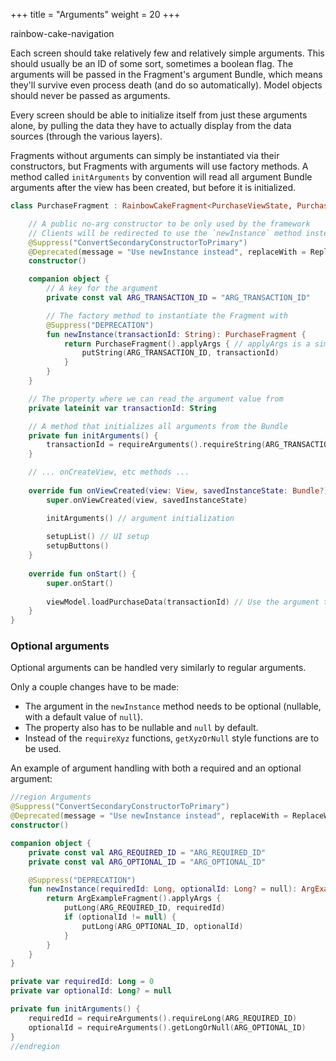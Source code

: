 +++
title = "Arguments"
weight = 20
+++

<div class="small-subtitle">rainbow-cake-navigation</div>

Each screen should take relatively few and relatively simple arguments. This should usually be an ID of some sort, sometimes a boolean flag. The arguments will be passed in the Fragment's argument Bundle, which means they'll survive even process death (and do so automatically). Model objects should never be passed as arguments.

Every screen should be able to initialize itself from just these arguments alone, by pulling the data they have to actually display from the data sources (through the various layers). 

Fragments without arguments can simply be instantiated via their constructors, but Fragments with arguments will use factory methods. A method called `initArguments` by convention will read all argument Bundle arguments after the view has been created, but before it is initialized.

```kotlin
class PurchaseFragment : RainbowCakeFragment<PurchaseViewState, PurchaseViewModel> {

    // A public no-arg constructor to be only used by the framework
    // Clients will be redirected to use the `newInstance` method instead via the deprecation notice
    @Suppress("ConvertSecondaryConstructorToPrimary")
    @Deprecated(message = "Use newInstance instead", replaceWith = ReplaceWith("PurchaseFragment.newInstance()"))
    constructor()

    companion object {
        // A key for the argument
        private const val ARG_TRANSACTION_ID = "ARG_TRANSACTION_ID"

        // The factory method to instantiate the Fragment with
        @Suppress("DEPRECATION")
        fun newInstance(transactionId: String): PurchaseFragment {
            return PurchaseFragment().applyArgs { // applyArgs is a simple extension to create a Bundle quicker
                putString(ARG_TRANSACTION_ID, transactionId)
            }
        }
    }

    // The property where we can read the argument value from
    private lateinit var transactionId: String

    // A method that initializes all arguments from the Bundle
    private fun initArguments() {
        transactionId = requireArguments().requireString(ARG_TRANSACTION_ID)
    }

    // ... onCreateView, etc methods ...
    
    override fun onViewCreated(view: View, savedInstanceState: Bundle?) {
        super.onViewCreated(view, savedInstanceState)

        initArguments() // argument initialization
        
        setupList() // UI setup
        setupButtons()
    }
    
    override fun onStart() {
        super.onStart()
        
        viewModel.loadPurchaseData(transactionId) // Use the argument to fetch actual data
    }
}
```

### Optional arguments

Optional arguments can be handled very similarly to regular arguments.

Only a couple changes have to be made:

- The argument in the `newInstance` method needs to be optional (nullable, with a default value of `null`).
- The property also has to be nullable and `null` by default.
- Instead of the `requireXyz` functions, `getXyzOrNull` style functions are to be used.

An example of argument handling with both a required and an optional argument:

```kotlin
//region Arguments
@Suppress("ConvertSecondaryConstructorToPrimary")
@Deprecated(message = "Use newInstance instead", replaceWith = ReplaceWith("ArgExampleFragment.newInstance()"))
constructor()

companion object {
    private const val ARG_REQUIRED_ID = "ARG_REQUIRED_ID"
    private const val ARG_OPTIONAL_ID = "ARG_OPTIONAL_ID"

    @Suppress("DEPRECATION")
    fun newInstance(requiredId: Long, optionalId: Long? = null): ArgExampleFragment {
        return ArgExampleFragment().applyArgs {
            putLong(ARG_REQUIRED_ID, requiredId)
            if (optionalId != null) {
                putLong(ARG_OPTIONAL_ID, optionalId)
            }
        }
    }
}

private var requiredId: Long = 0
private var optionalId: Long? = null

private fun initArguments() {
    requiredId = requireArguments().requireLong(ARG_REQUIRED_ID)
    optionalId = requireArguments().getLongOrNull(ARG_OPTIONAL_ID)
}
//endregion
```
